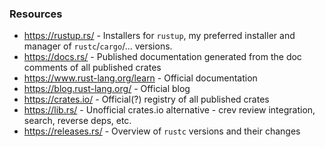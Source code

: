 ### Resources
-   <https://rustup.rs/>                - Installers for `rustup`, my preferred installer and manager of `rustc`/`cargo`/... versions.
-   <https://docs.rs/>                  - Published documentation generated from the doc comments of all published crates
-   <https://www.rust-lang.org/learn>   - Official documentation
-   <https://blog.rust-lang.org/>       - Official blog
-   <https://crates.io/>                - Official(?) registry of all published crates
-   <https://lib.rs/>                   - Unofficial crates.io alternative - crev review integration, search, reverse deps, etc.
-   <https://releases.rs/>              - Overview of `rustc` versions and their changes
